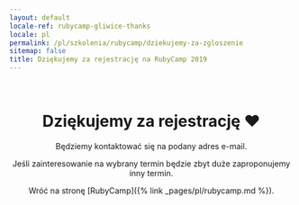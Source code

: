 ```yaml
---
layout: default
locale-ref: rubycamp-gliwice-thanks
locale: pl
permalink: /pl/szkolenia/rubycamp/dziekujemy-za-zgloszenie
sitemap: false
title: Dziękujemy za rejestrację na RubyCamp 2019
---
```


<style>
h1, p {
  text-align: center;
}
</style>
<br>

# Dziękujemy za rejestrację ❤️

Będziemy kontaktować się na podany adres e-mail.

Jeśli zainteresowanie na wybrany termin będzie zbyt duże zaproponujemy inny termin.

Wróć na stronę [RubyCamp]({% link _pages/pl/rubycamp.md %}).
